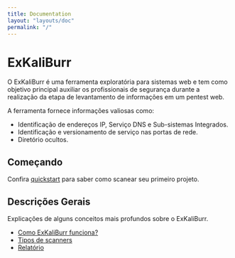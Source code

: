 ```yaml
---
title: Documentation
layout: "layouts/doc"
permalink: "/"
---
```


# ExKaliBurr

O ExKaliBurr é uma ferramenta exploratória para sistemas web e tem como objetivo principal auxiliar os profissionais de segurança durante a realização da etapa de levantamento de informações em um pentest web. 

A ferramenta fornece informações valiosas como:
- Identificação de endereços IP, Serviço DNS e Sub-sistemas Integrados.
- Identificação e versionamento de serviço nas portas de rede.
- Diretório ocultos.

## Começando

Confira [quickstart](/Manual/quickstart.md) para saber como scanear seu primeiro projeto. 

## Descrições Gerais

Explicações de alguns conceitos mais profundos sobre o ExKaliBurr.
- [Como ExKaliBurr funciona?](/Manual/workflow/)
- [Tipos de scanners](/Manual/scanners/)
- [Relatório](/Manual/reports/)
  
